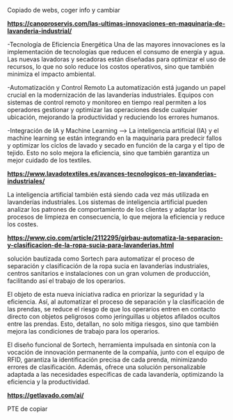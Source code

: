 Copiado de webs, coger info y cambiar

**https://canoproservis.com/las-ultimas-innovaciones-en-maquinaria-de-lavanderia-industrial/**

-Tecnología de Eficiencia Energética Una de las mayores innovaciones es la implementación de tecnologías que reducen el consumo de energía y agua.
Las nuevas lavadoras y secadoras están diseñadas para optimizar el uso de recursos, lo que no solo reduce los costos operativos, sino que también minimiza
el impacto ambiental.

-Automatización y Control Remoto La automatización está jugando un papel crucial en la modernización de las lavanderías industriales. Equipos con
sistemas de control remoto y monitoreo en tiempo real permiten a los operadores gestionar y optimizar las operaciones desde cualquier ubicación,
mejorando la productividad y reduciendo los errores humanos.

-Integración de IA y Machine Learning --> La inteligencia artificial (IA) y el machine learning se están integrando en la maquinaria para predecir fallos
y optimizar los ciclos de lavado y secado en función de la carga y el tipo de tejido. Esto no solo mejora la eficiencia, sino que también garantiza un
mejor cuidado de los textiles.

**https://www.lavadotextiles.es/avances-tecnologicos-en-lavanderias-industriales/**

La inteligencia artificial también está siendo cada vez más utilizada en lavanderías industriales. Los sistemas de inteligencia artificial pueden
analizar los patrones de comportamiento de los clientes y adaptar los procesos de limpieza en consecuencia, lo que mejora la eficiencia y reduce los costes.


**https://www.cio.com/article/2112295/girbau-automatiza-la-separacion-y-clasificacion-de-la-ropa-sucia-para-lavanderias.html**

solución bautizada como Sortech para automatizar el proceso de separación y clasificación de la ropa sucia en lavanderías industriales,
centros sanitarios e instalaciones con un gran volumen de producción, facilitando así el trabajo de los operarios.

El objeto de esta nueva iniciativa radica en priorizar la seguridad y la eficiencia. Así, al automatizar el proceso de separación y la
clasificación de las prendas, se reduce el riesgo de que los operarios entren en contacto directo con objetos peligrosos como jeringuillas u
objetos afilados ocultos entre las prendas. Esto, detallan, no solo mitiga riesgos, sino que también mejora las condiciones de trabajo para los operarios.

El diseño funcional de Sortech, herramienta impulsada en sintonía con la vocación de innovación permanente de la compañía, junto con el equipo de RFID,
garantiza la identificación precisa de cada prenda, minimizando errores de clasificación. Además, ofrece una solución personalizable adaptada a las
necesidades específicas de cada lavandería, optimizando la eficiencia y la productividad.

**https://getlavado.com/ai/**

PTE de copiar
